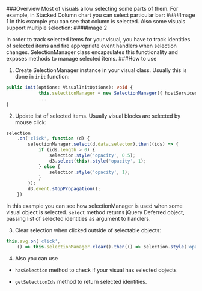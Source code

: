 ###Overview
Most of visuals allow selecting some parts of them. For example, in Stacked Column chart you can select particular bar:
####Image 1 
In this example you can see that column is selected. Also some visuals support multiple selection:
####Image 2

In order to track selected items for your visual, you have to track identities of selected items and fire appropriate event handlers when selection changes. SelectionManager class encapsulates this functionality and exposes methods to manage selected items.
###How to use
1.    Create SelectionManager instance in your visual class. Usually this is done in `init` function:

```typescript
public init(options: VisualInitOptions): void {
            this.selectionManager = new SelectionManager({ hostServices: options.host });
            ...
}
```

2.    Update list of selected items. Usually visual blocks are selected by mouse click:

```typescript
selection
    .on('click', function (d) {
        selectionManager.select(d.data.selector).then((ids) => {
            if (ids.length > 0) {
                selection.style('opacity', 0.5);
                d3.select(this).style('opacity', 1);
            } else {
                selection.style('opacity', 1);
            }
        });
        d3.event.stopPropagation();
    })
```
In this example you can see how selectionManager is used when some visual object is selected. `select` method returns jQuery Deferred object, passing list of selected identities as argument to handlers.

3.    Clear selection when clicked outside of selectable objects:
```typescript
this.svg.on('click', 
    () => this.selectionManager.clear().then(() => selection.style('opacity', 1)));
```

4.    Also you can use 

*    `hasSelection` method to check if your visual has selected objects

*    `getSelectionIds` method to return selected identities.


